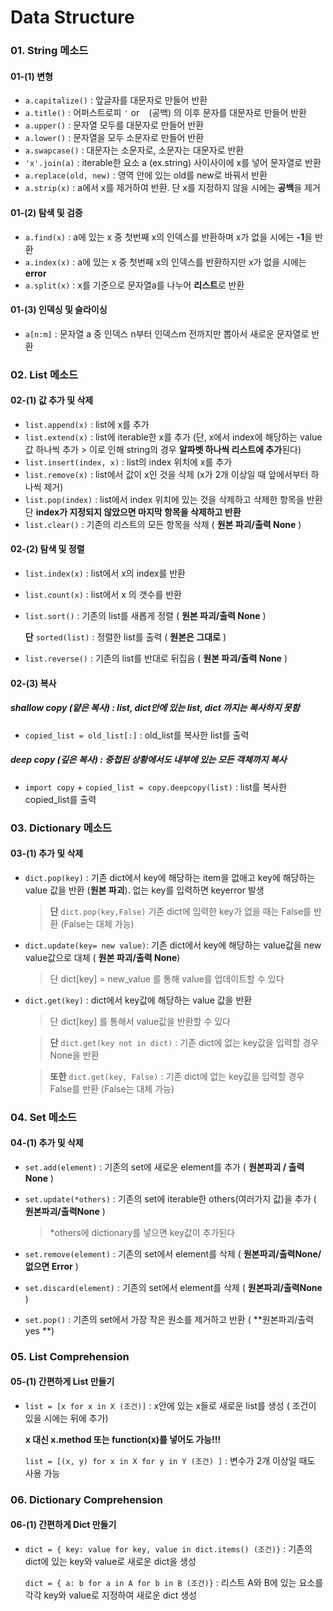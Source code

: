 # Data Structure

### 01. String 메소드

#### 01-(1) 변형

* `a.capitalize()`  : 앞글자를 대문자로 만들어 반환
* `a.title()` : 어퍼스트로피 `'` or ` `  (공백) 의 이후 문자를 대문자로 만들어 반환
* `a.upper()` : 문자열 모두를 대문자로 만들어 반환
* `a.lower()` : 문자열을 모두 소문자로 만들어 반환
* `a.swapcase()` : 대문자는  소문자로, 소문자는 대문자로 반환
* `'x'.join(a)` : iterable한 요소 a (ex.string) 사이사이에 x를 넣어 문자열로 반환
* `a.replace(old, new)` : 영역 안에 있는 old를 new로 바꿔서 반환
* `a.strip(x)` : a에서 x를 제거하여 반환. 단 x를 지정하지 않을 시에는 **공백**을 제거



#### 01-(2) 탐색 및 검증

* `a.find(x)` : a에 있는 x 중 첫번째 x의 인덱스를 반환하며 x가 없을 시에는 **-1**을 반환
* `a.index(x)` : a에 있는 x 중 첫번째 x의 인덱스를 반환하지만 x가 없을 시에는 **error**
* `a.split(x)` : x를 기준으로 문자열a를 나누어 **리스트**로 반환



#### 01-(3) 인덱싱 및 슬라이싱

* `a[n:m]` : 문자열 a 중 인덱스 n부터 인덱스m 전까지만 뽑아서 새로운 문자열로 반환 



### 02. List 메소드 

#### 02-(1) 값 추가 및 삭제

*  `list.append(x)` : list에 x를 추가
* `list.extend(x)` : list에 iterable한 x를 추가 (단, x에서 index에 해당하는 value값 하나씩 추가 > 이로 인해 string의 경우 **알파벳 하나씩 리스트에 추가**된다)
* `list.insert(index, x)` : list의 index 위치에 x를 추가
* `list.remove(x)` : list에서 값이 x인 것을 삭제 (x가 2개 이상일 때 앞에서부터 하나씩 제거)
* `list.pop(index)` : list에서 index 위치에 있는 것을 삭제하고 삭제한 항목을 반환 단 **index가 지정되지 않았으면 마지막 항목을 삭제하고 반환**
* `list.clear()` : 기존의 리스트의 모든 항목을 삭제 ( **원본 파괴/출력 None** )



#### 02-(2) 탐색 및 정렬

*  `list.index(x)` : list에서 x의 index를 반환

* `list.count(x)` : list에서 x 의 갯수를 반환

* `list.sort()` : 기존의 list를 새롭게 정렬 ( **원본 파괴/출력 None** )

  **단** `sorted(list)` : 정렬한 list를 출력 ( **원본은 그대로** )

* `list.reverse()` : 기존의 list를 반대로 뒤집음 ( **원본 파괴/출력 None** )



#### 02-(3) 복사

##### shallow copy (얕은 복사) : list, dict안에 있는 list, dict 까지는 복사하지 못함

* `copied_list = old_list[:]` : old_list를 복사한 list를 출력

##### deep copy (깊은 복사) : 중첩된 상황에서도 내부에 있는 모든 객체까지 복사

* `import copy` + `copied_list = copy.deepcopy(list)` : list를 복사한 copied_list를 출력



### 03. Dictionary 메소드

#### 03-(1) 추가 및 삭제

- `dict.pop(key)` : 기존 dict에서 key에 해당하는 item을 없애고 key에 해당하는 value 값을 반환 (**원본 파괴**). 없는 key를 입력하면 keyerror 발생

  > **단** `dict.pop(key,False)` 기존 dict에 입력한 key가 없을 때는 False를 반환 (False는 대체 가능)

- `dict.update(key= new value)`: 기존 dict에서 key에 해당하는 value값을 new value값으로 대체 ( **원본 파괴/출력 None**)  

  >단 dict[key] = new_value 를 통해 value를 업데이트할 수 있다

- `dict.get(key)` : dict에서 key값에 해당하는 value 값을 반환

  > 단 dict[key] 를 통해서 value값을 반환할 수 있다

  > **단** `dict.get(key not in dict)` : 기존 dict에 없는 key값을 입력할 경우 None을 반환

  > **또한** `dict.get(key, False)` : 기존 dict에 없는 key값을 입력할 경우 False를 반환 (False는 대체 가능)



### 04. Set 메소드

#### 04-(1) 추가 및 삭제

* `set.add(element)` : 기존의 set에 새로운 element를 추가 ( **원본파괴 / 출력None** )

* `set.update(*others)` : 기존의 set에 iterable한 others(여러가지 값)을 추가 ( **원본파괴/출력None** )

  > *others에 dictionary를 넣으면 key값이 추가된다

* `set.remove(element)` : 기존의 set에서 element를 삭제 ( **원본파괴/출력None/없으면 Error** )

* `set.discard(element)` : 기존의 set에서 element를 삭제 ( **원본파괴/출력None** )

* `set.pop()` : 기존의 set에서 가장 작은 원소를 제거하고 반환 ( **원본파괴/출력yes **)



### 05. List Comprehension

#### 05-(1) 간편하게 List 만들기

* `list = [x for x in X (조건)]` : x안에 있는 x들로 새로운 list를 생성 ( 조건이 있을 시에는 뒤에 추가) 

  **x 대신 x.method 또는 function(x)를 넣어도 가능!!!**

  `list = [(x, y) for x in X for y in Y (조건) ]` : 변수가 2개 이상일 때도 사용 가능



### 06. Dictionary Comprehension

#### 06-(1) 간편하게 Dict 만들기

* `dict = { key: value for key, value in dict.items() (조건)}` :  기존의 dict에 있는 key와 value로 새로운 dict을 생성

  `dict = { a: b for a in A for b in B (조건)}` : 리스트 A와 B에 있는 요소를 각각 key와 value로 지정하여 새로운 dict 생성







